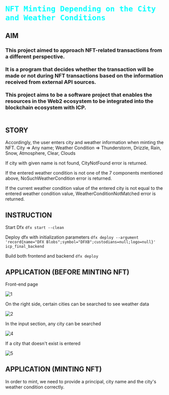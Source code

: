 <h1><code style="color : cyan">NFT Minting Depending on the City and Weather Conditions</code></h1>

<h2>AIM</h2>

<h3 tyle="color : cyan">This project aimed to approach NFT-related transactions from a different perspective. 
<br/>
<br/>
It is a program that decides whether the transaction will be made or not during NFT transactions based on the information received from external API sources.
<br/>
<br/>
This project aims to be a software project that enables the resources in the Web2 ecosystem to be integrated into the blockchain ecosystem with ICP.
<br/>
<br/>
</h3>


<h2>STORY</h2>

Accordingly, the user enters city and weather information when minting the NFT.
City => Any name;
Weather Condition =>
    Thunderstorm,
    Drizzle,
    Rain,
    Snow,
    Atmosphere,
    Clear,
    Clouds

If city with given name is not found, CityNotFound error is returned.

If the entered weather condition is not one of the 7 components mentioned above,  NoSuchWeatherCondition error is returned.

If the current weather condition value of the entered city is not equal to the entered weather condition value,  WeatherConditionNotMatched error is returned.

<h2>INSTRUCTION</h2>

Start Dfx
```dfx start --clean```

Deploy dfx with initialization parameters
```dfx deploy --argument 'record{name="DFX Blobs";symbol="DFXB";custodians=null;logo=null}' icp_final_backend```

Build both frontend and backend
```dfx deploy```

<h2>APPLICATION (BEFORE MINTING NFT)</h2>

Front-end page

![1](https://github.com/furkancetinalp/icp_bootcamp_final/assets/99509540/1c276c0b-12f8-46ea-ae1e-cda33eebcc74)

On the right side, certain cities can be searched to see weather data

![2](https://github.com/furkancetinalp/icp_bootcamp_final/assets/99509540/88dcff4a-2f98-4642-9ca3-d23cedaa163a)


In the input section, any city can be searched

![4](https://github.com/furkancetinalp/icp_bootcamp_final/assets/99509540/7c94eed5-0995-4d5b-ba18-1f00c773f4c6)


If a city that doesn't exist is entered

![5](https://github.com/furkancetinalp/icp_bootcamp_final/assets/99509540/3aeabca1-ed00-4e41-a109-390b85efd0b4)



<h2>APPLICATION (MINTING NFT)</h2>

In order to mint, we need to provide a principal, city name and the city's weather condition correctly.
